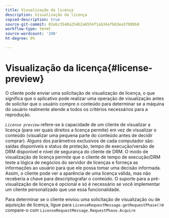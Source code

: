 ```yaml
---
title: Visualização da licença
description: Visualização da licença
copied-description: true
source-git-commit: 02ebc3548a254b2a6554f1ab34afbb3ea5f09bb8
workflow-type: tm+mt
source-wordcount: '198'
ht-degree: 0%

---
```


# Visualização da licença{#license-preview}

O cliente pode enviar uma solicitação de visualização de licença, o que significa que o aplicativo pode realizar uma operação de visualização antes de solicitar que o usuário compre o conteúdo para determinar se a máquina do usuário realmente atende a todos os critérios necessários para a reprodução.

*`License preview`* refere-se à capacidade de um cliente de visualizar a licença (para ver quais direitos a licença permite) em vez de visualizar o conteúdo (visualizar uma pequena parte do conteúdo antes de decidir comprar). Alguns dos parâmetros exclusivos de cada computador são: saídas disponíveis e status de proteção, tempo de execução/versão de DRM disponível e nível de segurança do cliente de DRM. O modo de visualização de licença permite que o cliente de tempo de execução/DRM teste a lógica de negócios do servidor de licenças e forneça as informações ao usuário para que ele possa tomar uma decisão informada. Assim, o cliente pode ver a aparência de uma licença válida, mas não receberia a chave para descriptografar o conteúdo. O suporte para a pré-visualização de licença é opcional e só é necessário se você implementar um cliente personalizado que use essa funcionalidade.

Para determinar se o cliente enviou uma solicitação de visualização ou de aquisição de licença, ligue para `LicenseRequestMessage.getRequestPhase()`e compare-o com `LicenseRequestMessage.RequestPhase.Acquire`
